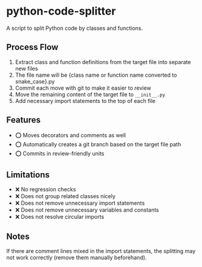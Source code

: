 # python-code-splitter

A script to split Python code by classes and functions.

## Process Flow

1. Extract class and function definitions from the target file into separate new files
  1. The file name will be {class name or function name converted to snake_case}.py
  2. Commit each move with git to make it easier to review
2. Move the remaining content of the target file to `__init__.py`
3. Add necessary import statements to the top of each file

## Features

- ⭕️ Moves decorators and comments as well
- ⭕️ Automatically creates a git branch based on the target file path
- ⭕️ Commits in review-friendly units

## Limitations

- ❌ No regression checks
- ❌ Does not group related classes nicely
- ❌ Does not remove unnecessary import statements
- ❌ Does not remove unnecessary variables and constants
- ❌ Does not resolve circular imports

## Notes

If there are comment lines mixed in the import statements, the splitting may not work correctly (remove them manually beforehand).
